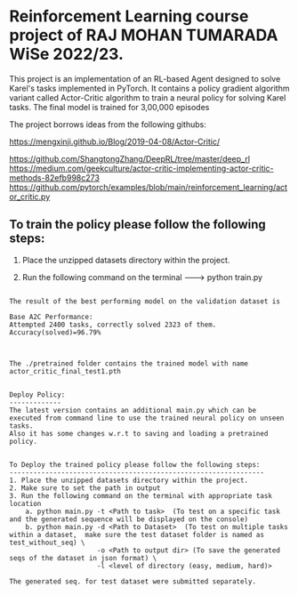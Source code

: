 # Reinforcement Learning course project of RAJ MOHAN TUMARADA WiSe 2022/23.

This project is an implementation of an RL-based Agent designed to solve Karel's tasks implemented in PyTorch. 
It contains a policy gradient algorithm variant called Actor-Critic algorithm to train a neural policy for solving Karel tasks. The final model is trained for 3,00,000 episodes

The project borrows ideas from the following githubs:

https://mengxinji.github.io/Blog/2019-04-08/Actor-Critic/

https://github.com/ShangtongZhang/DeepRL/tree/master/deep_rl
https://medium.com/geekculture/actor-critic-implementing-actor-critic-methods-82efb998c273
https://github.com/pytorch/examples/blob/main/reinforcement_learning/actor_critic.py

To train the policy please follow the following steps:
--------------------------------------------------------
1. Place the unzipped datasets directory within the project.

2. Run the following command on the terminal ---> python train.py

```

The result of the best performing model on the validation dataset is  

Base A2C Performance:
Attempted 2400 tasks, correctly solved 2323 of them. Accuracy(solved)=96.79%



The ./pretrained folder contains the trained model with name actor_critic_final_test1.pth


Deploy Policy:
-------------
The latest version contains an additional main.py which can be executed from command line to use the trained neural policy on unseen tasks. 
Also it has some changes w.r.t to saving and loading a pretrained policy.


To Deploy the trained policy please follow the following steps:
----------------------------------------------------------------
1. Place the unzipped datasets directory within the project.
2. Make sure to set the path in output 
3. Run the following command on the terminal with appropriate task location    
    a. python main.py -t <Path to task>  (To test on a specific task and the generated sequence will be displayed on the console)
    b. python main.py -d <Path to Dataset>  (To test on multiple tasks within a dataset,  make sure the test dataset folder is named as test_without_seq) \
                      -o <Path to output dir> (To save the generated seqs of the dataset in json format) \
                      -l <level of directory (easy, medium, hard)>

The generated seq. for test dataset were submitted separately.
		

